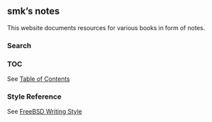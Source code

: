 ## **smk’s notes**

This website documents resources for various books in form of notes.

### Search

<script async src="https://cse.google.com/cse.js?cx=82ec8d4be571a67ed" ></script>
<div class="gcse-search"></div>

### TOC

See [Table of Contents](./toc.md)

### Style Reference

See [FreeBSD Writing Style](https://docs.freebsd.org/en/books/fdp-primer/writing-style/)

